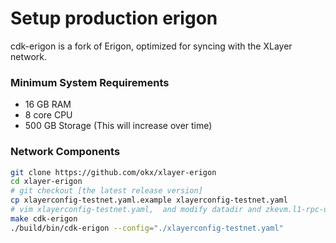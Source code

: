 # Setup production erigon
cdk-erigon is a fork of Erigon, optimized for syncing with the XLayer network.

### Minimum System Requirements
- 16 GB RAM
- 8 core CPU
- 500 GB Storage (This will increase over time) 

### Network Components
``` bash
git clone https://github.com/okx/xlayer-erigon
cd xlayer-erigon
# git checkout [the latest release version]
cp xlayerconfig-testnet.yaml.example xlayerconfig-testnet.yaml
# vim xlayerconfig-testnet.yaml,  and modify datadir and zkevm.l1-rpc-url
make cdk-erigon
./build/bin/cdk-erigon --config="./xlayerconfig-testnet.yaml"
```